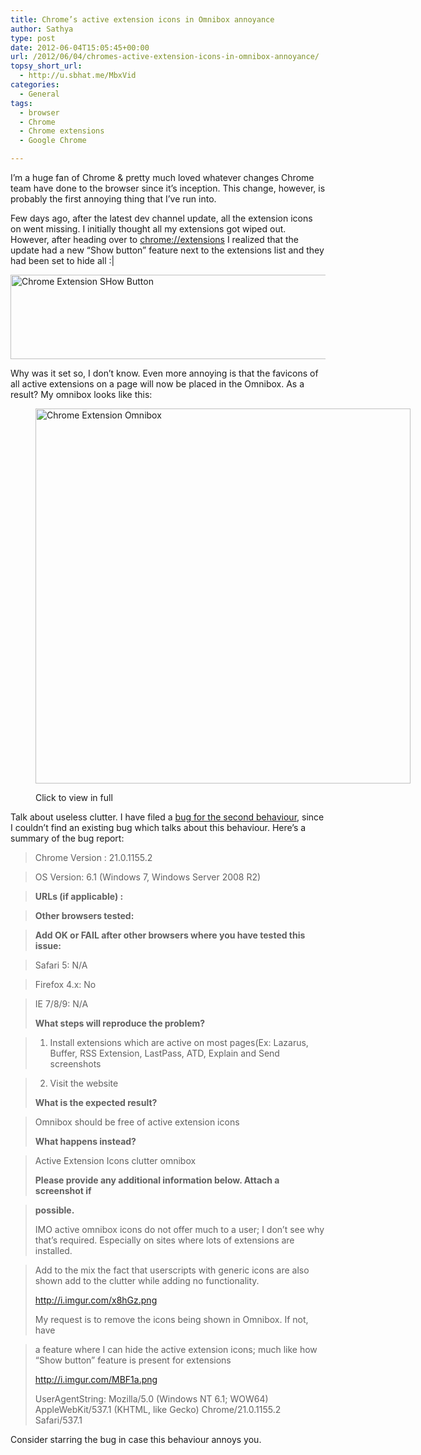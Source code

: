 ```yaml
---
title: Chrome’s active extension icons in Omnibox annoyance
author: Sathya
type: post
date: 2012-06-04T15:05:45+00:00
url: /2012/06/04/chromes-active-extension-icons-in-omnibox-annoyance/
topsy_short_url:
  - http://u.sbhat.me/MbxVid
categories:
  - General
tags:
  - browser
  - Chrome
  - Chrome extensions
  - Google Chrome

---
```

I&#8217;m a huge fan of Chrome & pretty much loved whatever changes Chrome team have done to the browser since it&#8217;s inception. This change, however, is probably the first annoying thing that I&#8217;ve run into.

Few days ago, after the latest dev channel update, all the extension icons on went missing. I initially thought all my extensions got wiped out. However, after heading over to <a href="chrome://extensions" target="_blank">chrome://extensions</a> I realized that the update had a new &#8220;Show button&#8221; feature next to the extensions list and they had been set to hide all :|

[<img class="alignnone" title="Chrome Extension SHow Button" src="http://i.imgur.com/MBF1a.png" alt="Chrome Extension SHow Button" width="505" height="135" />][1]

<!--more-->

Why was it set so, I don&#8217;t know. Even more annoying is that the favicons of all active extensions on a page will now be placed in the Omnibox. As a result? My omnibox looks like this:<figure style="width: 600px" class="wp-caption alignnone">

[<img class=" " title="Chrome Extension Omnibox" src="http://i.imgur.com/x8hGz.png" alt="Chrome Extension Omnibox" width="600" />][2]<figcaption class="wp-caption-text">Click to view in full</figcaption></figure> 

Talk about useless clutter. I have filed a <a href="https://code.google.com/p/chromium/issues/detail?id=131006" target="_blank">bug for the second behaviour</a>, since I couldn&#8217;t find an existing bug which talks about this behaviour. Here&#8217;s a summary of the bug report:

> Chrome Version : 21.0.1155.2
  
> OS Version: 6.1 (Windows 7, Windows Server 2008 R2)
  
> **URLs (if applicable) :**
  
> **Other browsers tested:**
  
> **Add OK or FAIL after other browsers where you have tested this issue:**
  
> Safari 5: N/A
  
> Firefox 4.x: No
  
> IE 7/8/9: N/A
> 
> **What steps will reproduce the problem?**
  
> 1. Install extensions which are active on most pages(Ex: Lazarus, Buffer, RSS Extension, LastPass, ATD, Explain and Send screenshots
  
> 2. Visit the website
> 
> **What is the expected result?**
  
> Omnibox should be free of active extension icons
> 
> **What happens instead?**
  
> Active Extension Icons clutter omnibox
> 
> **Please provide any additional information below. Attach a screenshot if**
  
> **possible.**
> 
> IMO active omnibox icons do not offer much to a user; I don&#8217;t see why that&#8217;s required. Especially on sites where lots of extensions are installed.
  
> Add to the mix the fact that userscripts with generic icons are also shown add to the clutter while adding no functionality.
> 
> <a href="http://i.imgur.com/x8hGz.png" rel="nofollow">http://i.imgur.com/x8hGz.png</a>
> 
> My request is to remove the icons being shown in Omnibox. If not, have
  
> a feature where I can hide the active extension icons; much like how &#8220;Show button&#8221; feature is present for extensions
> 
> <a href="http://i.imgur.com/MBF1a.png" rel="nofollow">http://i.imgur.com/MBF1a.png</a>
> 
> UserAgentString: Mozilla/5.0 (Windows NT 6.1; WOW64) AppleWebKit/537.1 (KHTML, like Gecko) Chrome/21.0.1155.2 Safari/537.1

Consider starring the bug in case this behaviour annoys you.

 [1]: http://i.imgur.com/MBF1a.png
 [2]: http://i.imgur.com/x8hGz.png